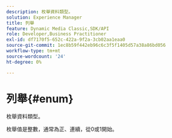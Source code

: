 ```yaml
---
description: 枚舉資料類型。
solution: Experience Manager
title: 列舉
feature: Dynamic Media Classic,SDK/API
role: Developer,Business Practitioner
exl-id: df7170f5-652c-422a-9f2a-3cb02aa1eaa0
source-git-commit: 1ec8b59f442eb96c6c3f5f1405d57a38a86bd056
workflow-type: tm+mt
source-wordcount: '24'
ht-degree: 0%

---
```


# 列舉{#enum}

枚舉資料類型。

枚舉值是整數，通常為正、連續，從0或1開始。
